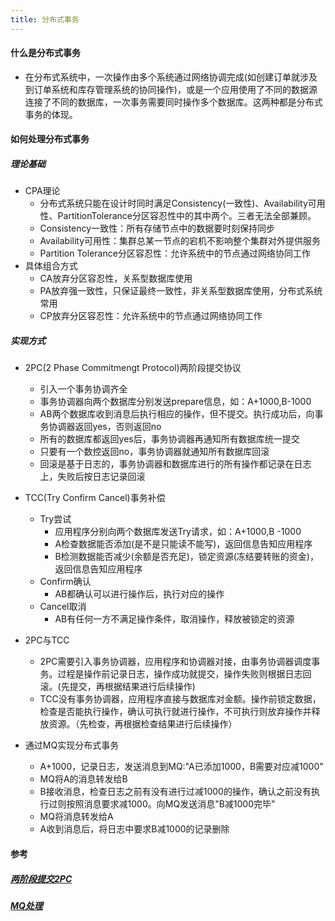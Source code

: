 ```yaml
---
title: 分布式事务
---
```


#### 什么是分布式事务
* 在分布式系统中，一次操作由多个系统通过网络协调完成(如创建订单就涉及到订单系统和库存管理系统的协同操作)，或是一个应用使用了不同的数据源连接了不同的数据库，一次事务需要同时操作多个数据库。这两种都是分布式事务的体现。

#### 如何处理分布式事务
##### 理论基础
* CPA理论
	* 分布式系统只能在设计时同时满足Consistency(一致性)、Availability可用性、PartitionTolerance分区容忍性中的其中两个。三者无法全部兼顾。
	* Consistency一致性：所有存储节点中的数据要时刻保持同步
	* Availability可用性：集群总某一节点的宕机不影响整个集群对外提供服务
	* Partition Tolerance分区容忍性：允许系统中的节点通过网络协同工作
* 具体组合方式
	* CA放弃分区容忍性，关系型数据库使用
	* PA放弃强一致性，只保证最终一致性，非关系型数据库使用，分布式系统常用
	* CP放弃分区容忍性：允许系统中的节点通过网络协同工作
##### 实现方式
* 2PC(2 Phase Commitmengt Protocol)两阶段提交协议
	* 引入一个事务协调齐全
	* 事务协调器向两个数据库分别发送prepare信息，如：A+1000,B-1000
	* AB两个数据库收到消息后执行相应的操作，但不提交。执行成功后，向事务协调器返回yes，否则返回no
	* 所有的数据库都返回yes后，事务协调器再通知所有数据库统一提交
	* 只要有一个数控返回no，事务协调器就通知所有数据库回滚
	* 回滚是基于日志的，事务协调器和数据库进行的所有操作都记录在日志上，失败后按日志记录回滚

* TCC(Try Confirm Cancel)事务补偿
	* Try尝试
		* 应用程序分别向两个数据库发送Try请求，如：A+1000,B -1000
		* A检查数据能否添加(是不是只能读不能写)，返回信息告知应用程序
		* B检测数据能否减少(余额是否充足)，锁定资源(冻结要转账的资金)，返回信息告知应用程序
	* Confirm确认
		* AB都确认可以进行操作后，执行对应的操作
	* Cancel取消
		* AB有任何一方不满足操作条件，取消操作，释放被锁定的资源

* 2PC与TCC
	* 2PC需要引入事务协调器，应用程序和协调器对接，由事务协调器调度事务。过程是操作前记录日志，操作成功就提交，操作失败则根据日志回滚。(先提交，再根据结果进行后续操作)
	* TCC没有事务协调器，应用程序直接与数据库对金额。操作前锁定数据，检查是否能执行操作，确认可执行就进行操作，不可执行则放弃操作并释放资源。（先检查，再根据检查结果进行后续操作）

* 通过MQ实现分布式事务
	* A+1000，记录日志，发送消息到MQ:"A已添加1000，B需要对应减1000"
	* MQ将A的消息转发给B
	* B接收消息，检查日志之前有没有进行过减1000的操作，确认之前没有执行过则按照消息要求减1000。向MQ发送消息"B减1000完毕"
	* MQ将消息转发给A
	* A收到消息后，将日志中要求B减1000的记录删除

#### 参考
##### [两阶段提交2PC](https://blog.csdn.net/bjweimengshu/article/details/79607522 )
##### [MQ处理](https://blog.csdn.net/baidu_38116275/article/details/78688822)
